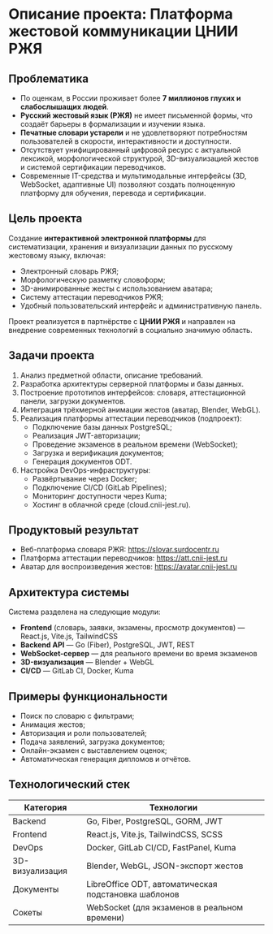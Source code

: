 # Описание проекта: Платформа жестовой коммуникации ЦНИИ РЖЯ

## Проблематика

- По оценкам, в России проживает более **7 миллионов глухих и слабослышащих людей**.
- **Русский жестовый язык (РЖЯ)** не имеет письменной формы, что создаёт барьеры в формализации и изучении языка.
- **Печатные словари устарели** и не удовлетворяют потребностям пользователей в скорости, интерактивности и доступности.
- Отсутствует унифицированный цифровой ресурс с актуальной лексикой, морфологической структурой, 3D-визуализацией жестов и системой сертификации переводчиков.
- Современные IT-средства и мультимодальные интерфейсы (3D, WebSocket, адаптивные UI) позволяют создать полноценную платформу для обучения, перевода и сертификации.

## Цель проекта

Создание **интерактивной электронной платформы** для систематизации, хранения и визуализации данных по русскому жестовому языку, включая:

- Электронный словарь РЖЯ;
- Морфологическую разметку словоформ;
- 3D-анимированные жесты с использованием аватара;
- Систему аттестации переводчиков РЖЯ;
- Удобный пользовательский интерфейс и административную панель.

Проект реализуется в партнёрстве с **ЦНИИ РЖЯ** и направлен на внедрение современных технологий в социально значимую область.

## Задачи проекта

1. Анализ предметной области, описание требований.
2. Разработка архитектуры серверной платформы и базы данных.
3. Построение прототипов интерфейсов: словаря, аттестационной панели, загрузки документов.
4. Интеграция трёхмерной анимации жестов (аватар, Blender, WebGL).
5. Реализация платформы аттестации переводчиков (подпроект):
   - Подключение базы данных PostgreSQL;
   - Реализация JWT-авторизации;
   - Проведение экзаменов в реальном времени (WebSocket);
   - Загрузка и верификация документов;
   - Генерация документов ODT.
6. Настройка DevOps-инфраструктуры:
   - Развёртывание через Docker;
   - Подключение CI/CD (GitLab Pipelines);
   - Мониторинг доступности через Kuma;
   - Хостинг в облачной среде (cloud.cnii-jest.ru).

## Продуктовый результат

- Веб-платформа словаря РЖЯ: https://slovar.surdocentr.ru  
- Платформа аттестации переводчиков: https://att.cnii-jest.ru  
- Аватар для воспроизведения жестов: https://avatar.cnii-jest.ru  

## Архитектура системы

Система разделена на следующие модули:

- **Frontend** (словарь, заявки, экзамены, просмотр документов) — React.js, Vite.js, TailwindCSS
- **Backend API** — Go (Fiber), PostgreSQL, JWT, REST
- **WebSocket-сервер** — для реального времени во время экзаменов
- **3D-визуализация** — Blender + WebGL
- **CI/CD** — GitLab CI, Docker, Kuma

## Примеры функциональности

- Поиск по словарю с фильтрами;
- Анимация жестов;
- Авторизация и роли пользователей;
- Подача заявлений, загрузка документов;
- Онлайн-экзамен с выставлением оценок;
- Автоматическая генерация дипломов и отчётов.

## Технологический стек

| Категория         | Технологии                                                                 |
|-------------------|----------------------------------------------------------------------------|
| Backend        | Go, Fiber, PostgreSQL, GORM, JWT                                           |
| Frontend       | React.js, Vite.js, TailwindCSS, SCSS                                       |
| DevOps         | Docker, GitLab CI/CD, FastPanel, Kuma                                      |
| 3D-визуализация| Blender, WebGL, JSON-экспорт жестов                                        |
| Документы      | LibreOffice ODT, автоматическая подстановка шаблонов                      |
| Сокеты         | WebSocket (для экзаменов в реальном времени)                              |
